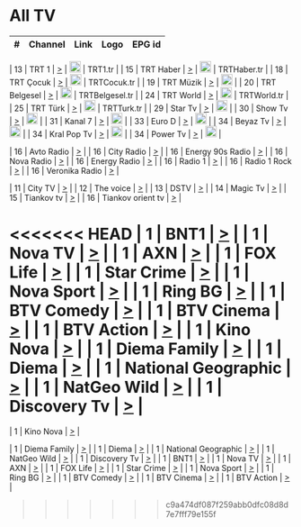 <h1>All TV</h1>

| #   | Channel        | Link  | Logo | EPG id |
|:---:|:--------------:|:-----:|:----:|:------:|

| 13  | TRT 1            | [>](https://tv-trt1.medya.trt.com.tr/master.m3u8) | <img height="20" src="https://i.imgur.com/j786OLG.png"/> | TRT1.tr |
| 15  | TRT Haber        | [>](https://tv-trthaber.medya.trt.com.tr/master.m3u8) | <img height="20" src="https://i.imgur.com/OVfo8Ab.png"/> | TRTHaber.tr |
| 18  | TRT Çocuk        | [>](https://tv-trtcocuk.medya.trt.com.tr/master.m3u8) | <img height="20" src="https://i.imgur.com/QLFmD6d.png"/> | TRTCocuk.tr |
| 19  | TRT Müzik        | [>](https://tv-trtmuzik.medya.trt.com.tr/master.m3u8) | <img height="20" src="https://i.imgur.com/fIVFCEd.png"/> |
| 20  | TRT Belgesel     | [>](https://tv-trtbelgesel.medya.trt.com.tr/master.m3u8) | <img height="20" src="https://i.imgur.com/MGO87pe.png"/> | TRTBelgesel.tr |
| 24  | TRT World        | [>](https://tv-trtworld.medya.trt.com.tr/master.m3u8) | <img height="20" src="https://i.imgur.com/JEA2xpv.png"/> | TRTWorld.tr |
| 25  | TRT Türk         | [>](https://tv-trtturk.medya.trt.com.tr/master.m3u8) | <img height="20" src="https://i.imgur.com/OSTOQNw.png"/> | TRTTurk.tr |
| 29  | Star Tv   | [>](https://dogus-live.daioncdn.net/startv/startv_360p.m3u8) | <img height="20" src="https://i.imgur.com/IebUZx1.png"/> |
| 30  | Show Tv     | [>](https://ciner-live.daioncdn.net/showtv/showtv.m3u8) | <img height="20" src="https://i.imgur.com/IebUZx1.png"/> |
| 31  | Kanal 7     | [>](https://kanal7-live.daioncdn.net/kanal7/kanal7.m3u8) | <img height="20" src="https://i.imgur.com/IebUZx1.png"/> |
| 33  | Euro D    | [>](https://www.youtube.com/user/KanalD/live) | <img height="20" src="https://i.imgur.com/IebUZx1.png"/> |
| 34  | Beyaz Tv     | [>](https://beyaztv-live.daioncdn.net/beyaztv/beyaztv.m3u8) | <img height="20" src="https://i.imgur.com/IebUZx1.png"/> |
| 34  | Kral Pop Tv     | [>](https://www.youtube.com/watch?v=GuFTuKoXepw) | <img height="20" src="https://i.imgur.com/IebUZx1.png"/> |
| 34  | Power Tv     | [>](https://livetv.powerapp.com.tr/powerTV/powerhd.smil/chunklist.m3u8) | <img height="20" src="https://i.imgur.com/IebUZx1.png"/> |

| 16  | Avto Radio | [>](http://stream.metacast.eu/avtoradio.mp3.m3u) |
| 16  | City Radio | [>](http://stream.metacast.eu/city.aac.m3u) |
| 16  | Energy 90s Radio | [>](http://stream.metacast.eu/energy-90s.m3u) |
| 16  | Nova Radio | [>](http://stream.metacast.eu/nova.aac.m3u) |
| 16  | Energy Radio | [>](http://stream.metacast.eu/nrj.aac.m3u) |
| 16  | Radio 1 | [>](http://stream.metacast.eu/radio1.aac.m3u) |
| 16  | Radio 1 Rock | [>](http://stream.metacast.eu/radio1rock.aac.m3u) |
| 16  | Veronika Radio | [>](http://stream.metacast.eu/veronika.aac.m3u) |

| 11  | City TV | [>](https://tv.city.bg/play/tshls/citytv/index.m3u8) |
| 12  | The voice | [>](https://bss1.neterra.tv/thevoice/thevoice.m3u8) |
| 13  | DSTV | [>](http://46.249.95.140:8081/hls/data.m3u8) |
| 14  | Magic Tv | [>](https://bss1.neterra.tv/magictv/magictv.m3u8) |
| 15  | Tiankov tv | [>](https://streamer103.neterra.tv/tiankov-folk/live.m3u8) |
| 16  | Tiankov orient tv | [>](https://streamer103.neterra.tv/tiankov-orient/live.m3u8) |

<<<<<<< HEAD
| 1 | BNT1 | [>](https://ymkaya.xyz:47689/tv/bnt1/playlist.m3u8?wmsAuthSign=c2VydmVyX3RpbWU9Ny83LzIwMjUgMTowNzozMiBQTSZoYXNoX3ZhbHVlPUE0bGtzQ0hwdzBTc20zRWFLK3VXM3c9PSZ2YWxpZG1pbnV0ZXM9NjA=) |
| 1 | Nova TV | [>](https://ymkaya.xyz:47689/tv/novatv/playlist.m3u8?wmsAuthSign=c2VydmVyX3RpbWU9Ny83LzIwMjUgMTowNzo0MiBQTSZoYXNoX3ZhbHVlPU0wMUE0SThyY2VJRllGaUZBa1dOSGc9PSZ2YWxpZG1pbnV0ZXM9NjA=) |
| 1 | AXN | [>](https://ymkaya.xyz:47689/tv/axn/playlist.m3u8?wmsAuthSign=c2VydmVyX3RpbWU9Ny83LzIwMjUgMTowNzo1MiBQTSZoYXNoX3ZhbHVlPVVadklsRG9FN1d2eXVGTHFCZmpEOHc9PSZ2YWxpZG1pbnV0ZXM9NjA=) |
| 1 | FOX Life | [>](https://ymkaya.xyz:47689/tv/foxlife/playlist.m3u8?wmsAuthSign=c2VydmVyX3RpbWU9Ny83LzIwMjUgMTowODowMiBQTSZoYXNoX3ZhbHVlPWJ0NGlnVUVVYzNoQmJZVGhLRUZ5WEE9PSZ2YWxpZG1pbnV0ZXM9NjA=) |
| 1 | Star Crime | [>](https://ymkaya.xyz:47689/tv/foxcrime/playlist.m3u8?wmsAuthSign=c2VydmVyX3RpbWU9Ny83LzIwMjUgMTowODoxMiBQTSZoYXNoX3ZhbHVlPTB2YWNGMUtBRE5RSDdlTlY2NmNmbkE9PSZ2YWxpZG1pbnV0ZXM9NjA=) |
| 1 | Nova Sport | [>](https://ymkaya.xyz:47689/tv/novasport/playlist.m3u8?wmsAuthSign=c2VydmVyX3RpbWU9Ny83LzIwMjUgMTowODoyNCBQTSZoYXNoX3ZhbHVlPUkyaE9DMWtNRXlDb0JVeUtWVVBXQmc9PSZ2YWxpZG1pbnV0ZXM9NjA=) |
| 1 | Ring BG | [>](https://ymkaya.xyz:47689/tv/ringbg/playlist.m3u8?wmsAuthSign=c2VydmVyX3RpbWU9Ny83LzIwMjUgMTowODozNCBQTSZoYXNoX3ZhbHVlPXc4cEpIalh2MjhpRnlnUERPK0YrbGc9PSZ2YWxpZG1pbnV0ZXM9NjA=) |
| 1 | BTV Comedy | [>](https://ymkaya.xyz:47689/tv/btvcomedy/playlist.m3u8?wmsAuthSign=c2VydmVyX3RpbWU9Ny83LzIwMjUgMTowODo0NCBQTSZoYXNoX3ZhbHVlPUF5byt6RnpTcmRpb1ZKc3diYm9lL3c9PSZ2YWxpZG1pbnV0ZXM9NjA=) |
| 1 | BTV Cinema | [>](https://ymkaya.xyz:47689/tv/btvcinema/playlist.m3u8?wmsAuthSign=c2VydmVyX3RpbWU9Ny83LzIwMjUgMTowODo1NCBQTSZoYXNoX3ZhbHVlPXpoYlNqNUszcFd1RXBqakdVWjFEUWc9PSZ2YWxpZG1pbnV0ZXM9NjA=) |
| 1 | BTV Action | [>](https://ymkaya.xyz:47689/tv/btvaction/playlist.m3u8?wmsAuthSign=c2VydmVyX3RpbWU9Ny83LzIwMjUgMTowOTowNCBQTSZoYXNoX3ZhbHVlPXJQaThaWUZQQjd5YjRxNjFsWlUwckE9PSZ2YWxpZG1pbnV0ZXM9NjA=) |
| 1 | Kino Nova | [>](https://ymkaya.xyz:47689/tv/kinonova/playlist.m3u8?wmsAuthSign=c2VydmVyX3RpbWU9Ny83LzIwMjUgMTowOToxNCBQTSZoYXNoX3ZhbHVlPWpKQ1BhY3J5a2Z0M3Fxa28xZi9OVEE9PSZ2YWxpZG1pbnV0ZXM9NjA=) |
| 1 | Diema Family | [>](https://ymkaya.xyz:47689/tv/diemafamily/playlist.m3u8?wmsAuthSign=c2VydmVyX3RpbWU9Ny83LzIwMjUgMTowOToyNCBQTSZoYXNoX3ZhbHVlPS8vQmliMTRXMW1ZYng5UVVPVEFjMnc9PSZ2YWxpZG1pbnV0ZXM9NjA=) |
| 1 | Diema | [>](https://ymkaya.xyz:47689/tv/diema/playlist.m3u8?wmsAuthSign=c2VydmVyX3RpbWU9Ny83LzIwMjUgMTowOTozMyBQTSZoYXNoX3ZhbHVlPVQrMkd3cTliU1R1Sk9uMHVHZDg4R1E9PSZ2YWxpZG1pbnV0ZXM9NjA=) |
| 1 | National Geographic | [>](https://ymkaya.xyz:47689/tv/natgeo/playlist.m3u8?wmsAuthSign=c2VydmVyX3RpbWU9Ny83LzIwMjUgMTowOTo0NCBQTSZoYXNoX3ZhbHVlPWpwKzRCdi80anVjTk5LTCtXY0NlZ3c9PSZ2YWxpZG1pbnV0ZXM9NjA=) |
| 1 | NatGeo Wild | [>](https://ymkaya.xyz:47689/tv/natgeowild/playlist.m3u8?wmsAuthSign=c2VydmVyX3RpbWU9Ny83LzIwMjUgMTowOTo1MyBQTSZoYXNoX3ZhbHVlPUJwaVhoL3VSWjFiRDJEQno0a3hhRHc9PSZ2YWxpZG1pbnV0ZXM9NjA=) |
| 1 | Discovery Tv | [>](https://ymkaya.xyz:47689/tv/discovery/playlist.m3u8?wmsAuthSign=c2VydmVyX3RpbWU9Ny83LzIwMjUgMToxMDowMyBQTSZoYXNoX3ZhbHVlPW13VkdvOTl3VU5nVzZNTFQrWVhJRmc9PSZ2YWxpZG1pbnV0ZXM9NjA=) |
=======


| 1 | Kino Nova | [>](https://ymkaya.xyz:11336/tv/kinonova/playlist.m3u8?wmsAuthSign=c2VydmVyX3RpbWU9MS8yLzIwMjUgNDo0MDoyMCBBTSZoYXNoX3ZhbHVlPWlFS1FrWEtMMVRFM3l5YklUWUJQUHc9PSZ2YWxpZG1pbnV0ZXM9NjA=) |

| 1 | Diema Family | [>](https://ymkaya.xyz:11336/tv/diemafamily/playlist.m3u8?wmsAuthSign=c2VydmVyX3RpbWU9MS8yLzIwMjUgNDo0MDozMCBBTSZoYXNoX3ZhbHVlPUVUaTVKTldvZTF5WVVCM0YwL21kaXc9PSZ2YWxpZG1pbnV0ZXM9NjA=) |
| 1 | Diema | [>](https://ymkaya.xyz:11336/tv/diema/playlist.m3u8?wmsAuthSign=c2VydmVyX3RpbWU9MS8yLzIwMjUgNDo0MDo0MCBBTSZoYXNoX3ZhbHVlPVlYMWVJT2NuUjNpUTBsaytEUFFOS2c9PSZ2YWxpZG1pbnV0ZXM9NjA=) |
| 1 | National Geographic | [>](https://ymkaya.xyz:11336/tv/natgeo/playlist.m3u8?wmsAuthSign=c2VydmVyX3RpbWU9MS8yLzIwMjUgNDo0MTo0MSBBTSZoYXNoX3ZhbHVlPTJQTlVmcG5nYWx0M013eUhGRGxnd0E9PSZ2YWxpZG1pbnV0ZXM9NjA=) |
| 1 | NatGeo Wild | [>](https://ymkaya.xyz:11336/tv/natgeowild/playlist.m3u8?wmsAuthSign=c2VydmVyX3RpbWU9MS8yLzIwMjUgNDo0MTo1MSBBTSZoYXNoX3ZhbHVlPVl1OXZaTTliN0hGWEN3eDBYd1duNkE9PSZ2YWxpZG1pbnV0ZXM9NjA=) |
| 1 | Discovery Tv | [>](https://ymkaya.xyz:11336/tv/discovery/playlist.m3u8?wmsAuthSign=c2VydmVyX3RpbWU9MS8yLzIwMjUgNDo0MjowMSBBTSZoYXNoX3ZhbHVlPWtBQmdLNlY2RmQwWElzMVYzSDJyVkE9PSZ2YWxpZG1pbnV0ZXM9NjA=) |
| 1 | BNT1 | [>](https://ymkaya.xyz:11336/tv/bnt1/playlist.m3u8?wmsAuthSign=c2VydmVyX3RpbWU9MS8yLzIwMjUgNDozODozOCBBTSZoYXNoX3ZhbHVlPVVrMVlRQXpJWlhYeUh6ZFVpSC9NMUE9PSZ2YWxpZG1pbnV0ZXM9NjA=) |
| 1 | Nova TV | [>](https://ymkaya.xyz:11336/tv/novatv/playlist.m3u8?wmsAuthSign=c2VydmVyX3RpbWU9MS8yLzIwMjUgNDozODo0OCBBTSZoYXNoX3ZhbHVlPUVxQjh1a0ZzYkVGZU8zZDFGTzdreVE9PSZ2YWxpZG1pbnV0ZXM9NjA=) |
| 1 | AXN | [>](https://ymkaya.xyz:11336/tv/axn/playlist.m3u8?wmsAuthSign=c2VydmVyX3RpbWU9MS8yLzIwMjUgNDozODo1OCBBTSZoYXNoX3ZhbHVlPUpkWStGY1hkNXhaOVpPZ0thQ0FZL3c9PSZ2YWxpZG1pbnV0ZXM9NjA=) |
| 1 | FOX Life | [>](https://ymkaya.xyz:11336/tv/foxlife/playlist.m3u8?wmsAuthSign=c2VydmVyX3RpbWU9MS8yLzIwMjUgNDozOToxMCBBTSZoYXNoX3ZhbHVlPWt1ZDc1T3AzYlZDTjJnSy9TU0xJZlE9PSZ2YWxpZG1pbnV0ZXM9NjA=) |
| 1 | Star Crime | [>](https://ymkaya.xyz:11336/tv/foxcrime/playlist.m3u8?wmsAuthSign=c2VydmVyX3RpbWU9MS8yLzIwMjUgNDozOToyMCBBTSZoYXNoX3ZhbHVlPXIwVU45Nm9FR1l2enNkTG9TanBxbmc9PSZ2YWxpZG1pbnV0ZXM9NjA=) |
| 1 | Nova Sport | [>](https://ymkaya.xyz:11336/tv/novasport/playlist.m3u8?wmsAuthSign=c2VydmVyX3RpbWU9MS8yLzIwMjUgNDozOTozMCBBTSZoYXNoX3ZhbHVlPXlSZ0UxazVaM0xhSmc0NmR4T0c1T2c9PSZ2YWxpZG1pbnV0ZXM9NjA=) |
| 1 | Ring BG | [>](https://ymkaya.xyz:11336/tv/ringbg/playlist.m3u8?wmsAuthSign=c2VydmVyX3RpbWU9MS8yLzIwMjUgNDozOTo0MCBBTSZoYXNoX3ZhbHVlPTR4aUlFNHVUYWN4enY1WkVuOFZma2c9PSZ2YWxpZG1pbnV0ZXM9NjA=) |
| 1 | BTV Comedy | [>](https://ymkaya.xyz:11336/tv/btvcomedy/playlist.m3u8?wmsAuthSign=c2VydmVyX3RpbWU9MS8yLzIwMjUgNDozOTo1MCBBTSZoYXNoX3ZhbHVlPUtrMTJ2RHNTTUU1RFp1ZkVOdXFSK3c9PSZ2YWxpZG1pbnV0ZXM9NjA=) |
| 1 | BTV Cinema | [>](https://ymkaya.xyz:11336/tv/btvcinema/playlist.m3u8?wmsAuthSign=c2VydmVyX3RpbWU9MS8yLzIwMjUgNDozOTo1OSBBTSZoYXNoX3ZhbHVlPTZWcU9FZW56cG1NM1lrYy8xNE5NeHc9PSZ2YWxpZG1pbnV0ZXM9NjA=) |
| 1 | BTV Action | [>](https://ymkaya.xyz:11336/tv/btvaction/playlist.m3u8?wmsAuthSign=c2VydmVyX3RpbWU9MS8yLzIwMjUgNDo0MDoxMCBBTSZoYXNoX3ZhbHVlPUlDd0ErRkZVWThyMVZwR3c2REdGZ3c9PSZ2YWxpZG1pbnV0ZXM9NjA=) |
>>>>>>> c9a474df087f259abb0dfc08d8d7e7fff79e155f

